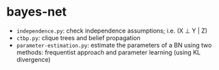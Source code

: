 # bayes-net

- `independence.py`: check independence assumptions; i.e. (X ⊥ Y | Z)
- `ctbp.py`: clique trees and belief propagation
- `parameter-estimation.py`: estimate the parameters of a BN using two methods: 
frequentist approach and parameter learning (using KL divergence)
